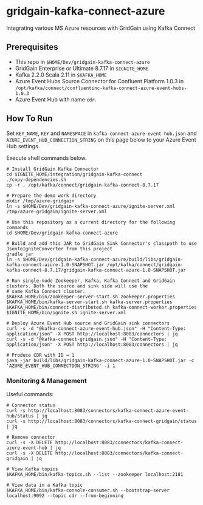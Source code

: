 # gridgain-kafka-connect-azure
Integrating various MS Azure resources with GridGain using Kafka Connect

## Prerequisites
- This repo in `$HOME/Dev/gridgain-kafka-connect-azure`
- GridGain Enterprise or Ultimate 8.7.17 in `$IGNITE_HOME`
- Kafka 2.2.0 Scala 2.11 in `$KAFKA_HOME`
- Azure Event Hubs Source Connector for Confluent Platform 1.0.3 in 
  `/opt/kafka/connect/confluentinc-kafka-connect-azure-event-hubs-1.0.3`
- Azure Event Hub with name `cdr`.

## How To Run
Set `KEY_NAME`, `KEY` and `NAMESPACE` in `kafka-connect-azure-event-hub.json` and 
`AZURE_EVENT_HUB_CONNECTION_STRING` on this page below to your Azure Event Hub settings.

Execute shell commands below.

```shell script
# Install GridGain Kafka Connector 
cd $IGNITE_HOME/integration/gridgain-kafka-connect
./copy-dependencies.sh
cp -r . /opt/kafka/connect/gridgain-kafka-connect-8.7.17

# Prepare the demo work directory
mkdir /tmp/azure-gridgain
ln -s $HOME/Dev/gridgain-kafka-connect-azure/ignite-server.xml /tmp/azure-gridgain/ignite-server.xml

# Use this repository as a current directory for the following commands 
cd $HOME/Dev/gridgain-kafka-connect-azure

# Build and add this JAR to GridGain Sink Connector's classpath to use JsonToIgniteConverter from this project  
gradle jar
ln -s $HOME/Dev/gridgain-kafka-connect-azure/build/libs/gridgain-kafka-connect-azure-1.0-SNAPSHOT.jar /opt/kafka/connect/gridgain-kafka-connect-8.7.17/gridgain-kafka-connect-azure-1.0-SNAPSHOT.jar

# Run single-node Zookeeper, Kafka, Kafka Connect and GridGain clusters. Both the source and sink side will use the 
# same Kafka Connect cluster.
$KAFKA_HOME/bin/zookeeper-server-start.sh zookeeper.properties
$KAFKA_HOME/bin/kafka-server-start.sh kafka-server.properties
$KAFKA_HOME/bin/connect-distributed.sh kafka-connect-worker.properties
$IGNITE_HOME/bin/ignite.sh ignite-server.xml

# Deploy Azure Event Hub source and GridGain sink connectors
curl -s -d "@kafka-connect-azure-event-hub.json" -H "Content-Type: application/json" -X POST http://localhost:8083/connectors | jq
curl -s -d "@kafka-connect-gridgain.json" -H "Content-Type: application/json" -X POST http://localhost:8083/connectors | jq

# Produce CDR with ID = 1
java -jar build/libs/gridgain-kafka-connect-azure-1.0-SNAPSHOT.jar -c 'AZURE_EVENT_HUB_CONNECTION_STRING' -i 1
```

### Monitoring & Management

Useful commands:

```shell script
# Connector status
curl -s http://localhost:8083/connectors/kafka-connect-azure-event-hub/status | jq
curl -s http://localhost:8083/connectors/kafka-connect-gridgain/status | jq

# Remove connector
curl -s -X DELETE http://localhost:8083/connectors/kafka-connect-azure-event-hub | jq
curl -s -X DELETE http://localhost:8083/connectors/kafka-connect-gridgain | jq

# View Kafka topics
$KAFKA_HOME/bin/kafka-topics.sh --list --zookeeper localhost:2181

# View data in a Kafka topic
$KAFKA_HOME/bin/kafka-console-consumer.sh --bootstrap-server localhost:9092 --topic cdr --from-beginning
```